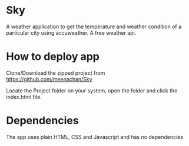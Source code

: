 # Sky
A weather application to get the temperature and weather condition of a particular city using accuweather. A free weather api.
# How to deploy app
Clone/Download the zipped project from https://github.com/meenachan/Sky

Locate the Project folder on your system, open the folder and click the index.html file.

# Dependencies
The app uses plain HTML, CSS and Javascript and has no dependencies
